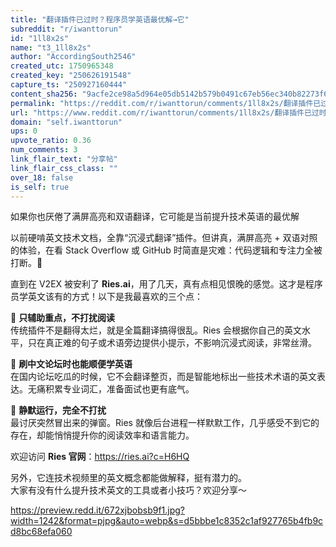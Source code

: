 ```yaml
---
title: "翻译插件已过时？程序员学英语最优解→它"
subreddit: "r/iwanttorun"
id: "1ll8x2s"
name: "t3_1ll8x2s"
author: "AccordingSouth2546"
created_utc: 1750965348
created_key: "250626191548"
capture_ts: "250927160444"
content_sha256: "9acfe2ce98a5d964e05db5142b579b0491c67eb56ec340b82273f69e2b8869d2"
permalink: "https://reddit.com/r/iwanttorun/comments/1ll8x2s/翻译插件已过时程序员学英语最优解它/"
url: "https://www.reddit.com/r/iwanttorun/comments/1ll8x2s/翻译插件已过时程序员学英语最优解它/"
domain: "self.iwanttorun"
ups: 0
upvote_ratio: 0.36
num_comments: 3
link_flair_text: "分享帖"
link_flair_css_class: ""
over_18: false
is_self: true
---
```


如果你也厌倦了满屏高亮和双语翻译，它可能是当前提升技术英语的最优解

以前硬啃英文技术文档，全靠“沉浸式翻译”插件。但讲真，满屏高亮 +
双语对照的体验，在看 Stack Overflow 或 GitHub
时简直是灾难：代码逻辑和专注力全被打断。🤯

直到在 V2EX 被安利了
**Ries.ai**，用了几天，真有点相见恨晚的感觉。这才是程序员学英文该有的方式！以下是我最喜欢的三个点：

🔹 **只辅助重点，不打扰阅读**  
传统插件不是翻得太烂，就是全篇翻译搞得很乱。Ries
会根据你自己的英文水平，只在真正难的句子或术语旁边提供小提示，不影响沉浸式阅读，非常丝滑。

🔹 **刷中文论坛时也能顺便学英语**  
在国内论坛吃瓜的时候，它不会翻译整页，而是智能地标出一些技术术语的英文表达。无痛积累专业词汇，准备面试也更有底气。

🔹 **静默运行，完全不打扰**  
最讨厌突然冒出来的弹窗。Ries
就像后台进程一样默默工作，几乎感受不到它的存在，却能悄悄提升你的阅读效率和语言能力。

欢迎访问 **Ries 官网**：<https://ries.ai?c=H6HQ>

另外，它连技术视频里的英文概念都能做解释，挺有潜力的。  
大家有没有什么提升技术英文的工具或者小技巧？欢迎分享～

<https://preview.redd.it/672xjbobsb9f1.jpg?width=1242&format=pjpg&auto=webp&s=d5bbbe1c8352c1af927765b4fb9cd8bc68efa060>
